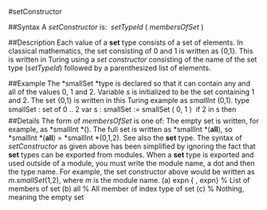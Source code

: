 
#setConstructor

##Syntax
A *setConstructor* is:
 *setTypeId* ( *membersOfSet* )

##Description
Each value of a **set** type consists of a set of elements. In classical mathematics, the set consisting of 0 and 1 is written as {0,1}. This is written in Turing using a *set constructor* consisting of the name of the set type (*setTypeId*) followed by a parenthesized list of elements.

##Example
The *smallSet *type is declared so that it can contain any and all of the values 0, 1 and 2. Variable *s* is initialized to be the set containing 1 and 2. The set {0,1} is written in this Turing example as *smallInt* (0,1).
        type smallSet : set of 0 .. 2
        var s : smallSet := smallSet ( 0, 1 )
        
        if 2 in s then 
##Details
The form of *membersOfSet* is one of:
The empty set is written, for example, as *smallInt *(). The full set is written as *smallInt *(**all**), so *smallInt *(**all**) = *smallInt *(0,1,2). See also the **set** type.
The syntax of *setConstructor* as given above has been simplified by ignoring the fact that **set** types can be exported from modules. When a **set** type is exported and used outside of a module, you must write the module name, a dot and then the type name. For example, the set constructor above would be written as *m.smallSet*(1,2), where *m* is the module name.
        (a) expn { , expn}  % List of members of set
        (b) all         % All member of index type of set
        (c)             % Nothing, meaning the empty set
